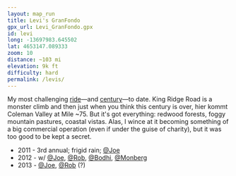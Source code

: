 ```yaml
---
layout: map_run
title: Levi's GranFondo
gpx_url: Levi_GranFondo.gpx
id: levi
long: -13697983.645502
lat: 4653147.089333
zoom: 10
distance: ~103 mi
elevation: 9k ft
difficulty: hard
permalink: /levis/
---
```

My most challenging [ride](/cycling/)—and [century](/centuries/)—to date. King Ridge Road is a monster climb and then just when you think this century is over, hier kommt Coleman Valley at Mile ~75. But it's got everything: redwood forests, foggy mountain pastures, coastal vistas. Alas, I wince at it becoming something of a big commercial operation (even if under the guise of charity), but it was too good to be kept a secret.
- 2011 - 3rd annual; frigid rain; [@Joe](https://www.strava.com/athletes/111975)
- 2012 - w/ [@Joe](https://www.strava.com/athletes/111975), [@Rob](https://www.strava.com/athletes/325814), [@Bodhi](https://www.strava.com/athletes/336088), [@Monberg](https://www.strava.com/athletes/59969)
- 2013 - [@Joe](https://www.strava.com/athletes/111975), [@Rob](https://www.strava.com/athletes/325814) (?)
